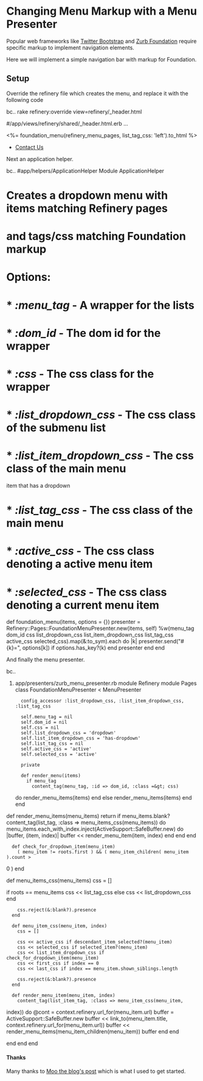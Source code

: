 Changing Menu Markup with a Menu Presenter
==========================================

Popular web frameworks like [Twitter
Bootstrap](http://getbootstrap.com/) and [Zurb
Foundation](http://foundation.zurb.com/) require specific markup to
implement navigation elements.

Here we will implement a simple navigation bar with markup for
Foundation.

Setup
-----

Override the refinery file which creates the menu, and replace it with
the following code

bc.. rake refinery:override view=refinery/_header.html

#/app/views/refinery/shared/_header.html.erb
…

<section class="top-bar-section" id="menu">
<%= foundation_menu(refinery_menu_pages, list_tag_css: 'left').to_html %>

<ul class='right'>
<li>
<a href="/contact">Contact Us</a></li>

</ul>
</section>
Next an application helper.

bc..
 #app/helpers/ApplicationHelper
 Module ApplicationHelper
 # Creates a dropdown menu with items matching Refinery pages
 # and tags/css matching Foundation markup
 #
 # Options:
 # * *:menu_tag* - A wrapper for the lists
 # * *:dom_id* - The dom id for the wrapper
 # * *:css* - The css class for the wrapper
 # * *:list_dropdown_css* - The css class of the submenu list
 # * *:list_item_dropdown_css* - The css class of the main menu
item that has a dropdown
 # * *:list_tag_css* - The css class of the main menu
 # * *:active_css* - The css class denoting a active menu item
 # * *:selected_css* - The css class denoting a current menu item
 def foundation_menu(items, options = {})
 presenter = Refinery::Pages::FoundationMenuPresenter.new(items, self)
 %w(menu_tag dom_id css list_dropdown_css list_item_dropdown_css
list_tag_css active_css selected_css).map(&:to_sym).each do |k|
 presenter.send("#{k}=", options[k]) if options.has_key?(k)
 end
 presenter
 end
end

And finally the menu presenter.

bc..

1.  app/presenters/zurb_menu_presenter.rb
    module Refinery
     module Pages
     class FoundationMenuPresenter < MenuPresenter

          config_accessor :list_dropdown_css, :list_item_dropdown_css, :list_tag_css

          self.menu_tag = nil
          self.dom_id = nil
          self.css = nil
          self.list_dropdown_css = 'dropdown'
          self.list_item_dropdown_css = 'has-dropdown'
          self.list_tag_css = nil
          self.active_css = 'active'
          self.selected_css = 'active'

          private

          def render_menu(items)
            if menu_tag
              content_tag(menu_tag, :id => dom_id, :class =&gt; css)
    do
     render_menu_items(items)
     end
     else
     render_menu_items(items)
     end
     end

def render_menu_items(menu_items)
 return if menu_items.blank?
 content_tag(list_tag, :class =&gt; menu_items_css(menu_items)) do
 menu_items.each_with_index.inject(ActiveSupport::SafeBuffer.new) do
|buffer, (item, index)|
 buffer << render_menu_item(item, index)
          end
        end
      end

      def check_for_dropdown_item(menu_item)
        ( menu_item != roots.first ) && ( menu_item_children( menu_item ).count >
0 )
 end

def menu_items_css(menu_items)
 css = []

if roots == menu_items
 css << list_tag_css
        else
          css << list_dropdown_css
        end

        css.reject(&:blank?).presence
      end

      def menu_item_css(menu_item, index)
        css = []

        css << active_css if descendant_item_selected?(menu_item)
        css << selected_css if selected_item?(menu_item)
        css << list_item_dropdown_css if check_for_dropdown_item(menu_item)
        css << first_css if index == 0
        css << last_css if index == menu_item.shown_siblings.length

        css.reject(&:blank?).presence
      end

      def render_menu_item(menu_item, index)
        content_tag(list_item_tag, :class => menu_item_css(menu_item,
index)) do
 @cont = context.refinery.url_for(menu_item.url)
 buffer = ActiveSupport::SafeBuffer.new
 buffer &lt;&lt; link_to(menu_item.title,
context.refinery.url_for(menu_item.url))
 buffer &lt;&lt; render_menu_items(menu_item_children(menu_item))
 buffer
 end
 end

end
 end
end

#### Thanks
Many thanks to [Moo the blog's post](http://blog.milkfarmproductions.com/post/73806803072/refinery-cms-and-zurb-foundation-5) which is what I used to get started.
